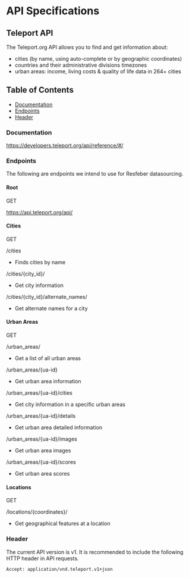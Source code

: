 #  API Specifications

## Teleport API

The Teleport.org API allows you to find and get information about:

- cities (by name, using auto-complete or by geographic coordinates)
- countries and their administrative divisions timezones
- urban areas: income, living costs & quality of life data in 264+ cities

## Table of Contents
- [Documentation](#Documentation)
- [Endpoints](#Endpoints)
- [Header](#Header)



### Documentation
https://developers.teleport.org/api/reference/#/

### Endpoints
The following are endpoints we intend to use for Resfeber datasourcing. 

#### Root
GET

https://api.teleport.org/api/

#### Cities
GET

/cities
 - Finds cities by name
 
/cities/{city_id}/
- Get city information

/cities/{city_id}/alternate_names/
- Get alternate names for a city

#### Urban Areas
GET

/urban_areas/
- Get a list of all urban areas

/urban_areas/{ua-id}
- Get urban area information

/urban_areas/{ua-id}/cities
- Get city information in a specific urban areas

/urban_areas/{ua-id}/details
- Get urban area detailed information

/urban_areas/{ua-id}/images
- Get urban area images

/urban_areas/{ua-id}/scores
- Get urban area scores

#### Locations
GET 

/locations/{coordinates}/
- Get geographical features at a location


### Header

The current API version is v1. It is recommended to include the following HTTP header in  API requests.

```Accept: application/vnd.teleport.v1+json```


